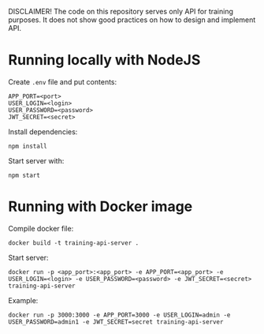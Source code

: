 DISCLAIMER! The code on this repository serves only API for training purposes. It does not show good practices on how to design and implement API.

# Running locally with NodeJS

Create `.env` file and put contents:
```
APP_PORT=<port>
USER_LOGIN=<login>
USER_PASSWORD=<password>
JWT_SECRET=<secret>
```

Install dependencies:
```
npm install
```

Start server with:
```
npm start
```

# Running with Docker image

Compile docker file:
```
docker build -t training-api-server .
```

Start server:
```
docker run -p <app_port>:<app_port> -e APP_PORT=<app_port> -e USER_LOGIN=<login> -e USER_PASSWORD=<password> -e JWT_SECRET=<secret> training-api-server
```

Example:
```
docker run -p 3000:3000 -e APP_PORT=3000 -e USER_LOGIN=admin -e USER_PASSWORD=admin1 -e JWT_SECRET=secret training-api-server
```